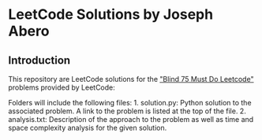 # LeetCode Solutions by Joseph Abero

## Introduction
This repository are LeetCode solutions for the ["Blind 75 Must Do Leetcode"](https://leetcode.com/list/xi4ci4ig/) problems provided by LeetCode:

Folders will include the following files:
	1. solution.py: 
			Python solution to the associated problem.
			A link to the problem is listed at the top of the file.
	2. analysis.txt:
			Description of the approach to the problem as well as time and space complexity analysis for the given solution.